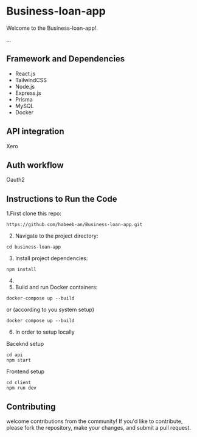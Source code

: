 # Business-loan-app

Welcome to the Business-loan-app!.

...

## Framework and Dependencies

- React.js
- TailwindCSS
- Node.js
- Express.js
- Prisma
- MySQL
- Docker
  
## API integration
Xero
## Auth workflow
Oauth2


## Instructions to Run the Code
1.First clone this repo:

```
https://github.com/habeeb-an/Business-loan-app.git
```

2. Navigate to the project directory:
   
```
cd business-loan-app

```

3. Install project dependencies:

```
npm install
```

4. 
5. Build and run Docker containers:
```
docker-compose up --build
```
or (according to you system setup)
```
docker compose up --build
```
6. In order to setup locally

Baceknd setup
```
cd api
npm start
```
Frontend setup

```
cd client
npm run dev
```


## Contributing

welcome contributions from the community! If you'd like to contribute, please fork the repository, make your changes, and submit a pull request.




